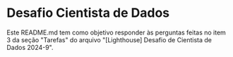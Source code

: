 # Desafio Cientista de Dados
Este README.md tem como objetivo responder às perguntas feitas no item 3 da seção "Tarefas" do arquivo "[Lighthouse] Desafio de Cientista de Dados 2024-9".
